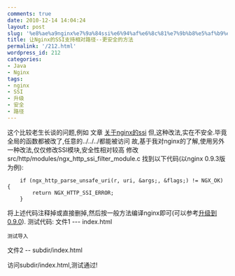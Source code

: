 ```yaml
---
comments: true
date: 2010-12-14 14:04:24
layout: post
slug: '%e8%ae%a9nginx%e7%9a%84ssi%e6%94%af%e6%8c%81%e7%9b%b8%e5%af%b9%e8%b7%af%e5%be%84-%e6%9b%b4%e5%ae%89%e5%85%a8%e7%9a%84%e6%96%b9%e6%b3%95'
title: 让Nginx的SSI支持相对路径--更安全的方法
permalink: '/212.html'
wordpress_id: 212
categories:
- Java
- Nginx
tags:
- nginx
- SSI
- 升级
- 安全
- 路径
---
```


这个比较老生长谈的问题,例如 文章 [关于nginx的ssi](http://bbs.linuxtone.org/thread-6515-1-1.html)
但,这种改法,实在不安全.毕竟全局的函数都被改了,任意的../../../都能被访问
故,基于我对nginx的了解,使用另外一种改法,仅仅修改SSI模块,安全性相对较高
修改src/http/modules/ngx_http_ssi_filter_module.c
找到以下代码(以nginx 0.9.3版为例):
    
        if (ngx_http_parse_unsafe_uri(r, uri, &args;, &flags;) != NGX_OK) {
            return NGX_HTTP_SSI_ERROR;
        }
    
将上述代码注释掉或直接删掉,然后按一般方法编译nginx即可(可以参考[升级到0.9.0](/186.html)).
测试代码:
文件1 --- index.html

    测试导入

文件2 -- subdir/index.html

    
访问subdir/index.html,测试通过!
